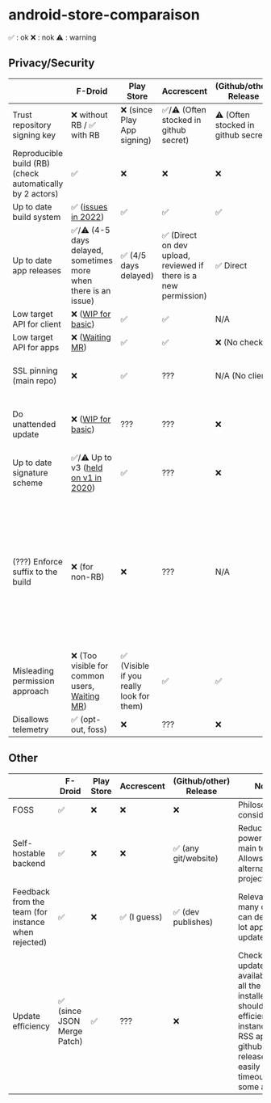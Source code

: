 # android-store-comparaison

✅ : ok
❌ : nok
⚠️ : warning


## Privacy/Security
| | F-Droid | Play Store | Accrescent | (Github/other) Release | Note |
|-|---|---|---|---|---|
| Trust repository signing key | ❌ without RB / ✅ with RB | ❌ (since Play App signing) | ✅/⚠️ (Often stocked in github secret) | ⚠️ (Often stocked in github secret) | Gives trust to the repository |
| Reproducible build (RB) (check automatically by 2 actors) | ✅ | ❌ | ❌ | ❌ | Reduces trust given to the build system and repository |
| Up to date build system | ✅ ([issues in 2022](https://gitlab.com/groups/fdroid/-/milestones/5#tab-issues)) | ✅ | ✅ | ✅ | Security consideration |
| Up to date app releases | ✅/⚠️ (4-5 days delayed, sometimes more when there is an issue) | ✅ (4/5 days delayed) | ✅ (Direct on dev upload, reviewed if there is a new permission) | ✅ Direct | Security consideration |
| Low target API for client | ❌ ([WIP for basic](https://gitlab.com/fdroid/fdroidclient/-/merge_requests/1207)) | ✅ | ✅ | N/A | Security consideration |
| Low target API for apps | ❌ ([Waiting MR](https://gitlab.com/fdroid/fdroidclient/-/merge_requests/1214)) | ✅ | ✅ | ❌ (No check) | Security consideration |
| SSL pinning (main repo) | ❌ | ✅ | ??? | N/A (No client) | Security consideration - MITM for first install |
| Do unattended update | ❌ ([WIP for basic](https://gitlab.com/fdroid/fdroidclient/-/merge_requests/1216)) | ??? | ??? | ❌ | To keep up to date apps. Users must accept or be informed.
| Up to date signature scheme | ✅/⚠️ Up to v3 ([held on v1 in 2020](https://forum.f-droid.org/t/why-f-droid-is-still-using-apk-signature-scheme-v1/10602)) | ✅ | ??? | ❌ | Security
| (???) Enforce suffix to the build | ❌ (for non-RB) | ❌ | ??? | N/A | [Google recommends, if the dev do not want cross-store update (if the flavors are different) to have different package Id OR a different signature.](https://developer.android.com/google/play/app-updates#multiple-stores), not relevant ? |
| Misleading permission approach | ❌ (Too visible for common users, [Waiting MR](https://gitlab.com/fdroid/fdroidclient/-/merge_requests/1211)) | ✅ (Visible if you really look for them) | ✅ | ✅ | Misleading information |
| Disallows telemetry | ✅ (opt-out, foss) | ❌ | ??? | ❌ | Privacy consideration |



## Other

| | F-Droid | Play Store | Accrescent | (Github/other) Release | Note |
|-|---|---|---|---|---|
| FOSS | ✅ | ❌ | ❌ | ❌ | Philosophical consideration |
| Self-hostable backend | ✅ | ❌ | ❌ | ✅ (any git/website) | Reduces power of the main team/ Allows alternative project |
| Feedback from the team (for instance when rejected) | ✅ | ❌ | ✅ (I guess) | ✅ (dev publishes) | Relevant for many dev, can delay a lot app update |
| Update efficiency | ✅ (since JSON Merge Patch) | ✅ | ??? | ❌ | Checking if update is available for all the installed app should be efficient. For instance, an RSS app for github releases may easily timeout with some apps. |

